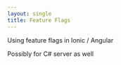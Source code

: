 ```yaml
---
layout: single
title: Feature Flags
---
```


Using feature flags in Ionic / Angular

Possibly for C# server as well

